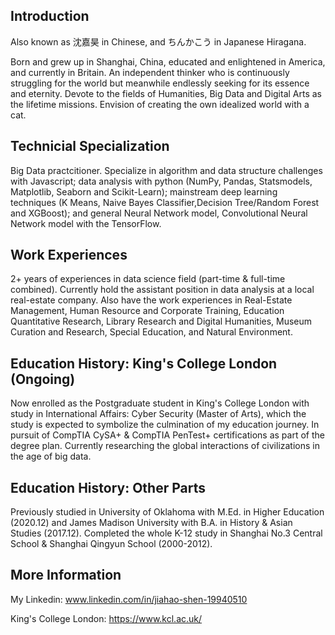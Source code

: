 ## Introduction

Also known as 沈嘉昊 in Chinese, and ちんかこう in Japanese Hiragana. 


Born and grew up in Shanghai, China, educated and enlightened in America, and currently in Britain. 
An independent thinker who is continuously struggling for the world but meanwhile endlessly seeking for its essence and eternity. 
Devote to the fields of Humanities, Big Data and Digital Arts as the lifetime missions. 
Envision of creating the own idealized world with a cat. 

## Technicial Specialization

Big Data practcitioner. 
Specialize in algorithm and data structure challenges with Javascript; data analysis with python (NumPy, Pandas, Statsmodels, Matplotlib, Seaborn and Scikit-Learn); 
mainstream deep learning techniques (K Means, Naive Bayes Classifier,Decision Tree/Random Forest and XGBoost); 
and general Neural Network model, Convolutional Neural Network model with the TensorFlow. 

## Work Experiences
2+ years of experiences in data science field (part-time & full-time combined).
Currently hold the assistant position in data analysis at a local real-estate company. Also have the work experiences in Real-Estate Management, Human Resource and Corporate Training, Education Quantitative Research, Library Research and Digital Humanities, Museum Curation and Research, Special Education, and Natural Environment.

## Education History: King's College London (Ongoing)
Now enrolled as the Postgraduate student in King's College London with study in International Affairs: Cyber Security (Master of Arts), which the study is expected to symbolize the culmination of my education journey. In pursuit of CompTIA CySA+ & CompTIA PenTest+ certifications as part of the degree plan. Currently researching the global interactions of civilizations in the age of big data. 

## Education History: Other Parts

Previously studied in University of Oklahoma with M.Ed. in Higher Education (2020.12) and James Madison University with B.A. in History & Asian Studies (2017.12). Completed the whole K-12 study in Shanghai No.3 Central School & Shanghai Qingyun School (2000-2012).

## More Information

My Linkedin: www.linkedin.com/in/jiahao-shen-19940510

King's College London: https://www.kcl.ac.uk/

